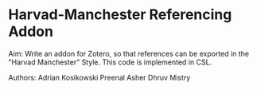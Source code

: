 # Harvad-Manchester Referencing Addon

Aim: Write an addon for Zotero, so that references can be exported in the "Harvad Manchester" Style. This code is implemented in CSL.

Authors:
Adrian Kosikowski
Preenal Asher
Dhruv Mistry
